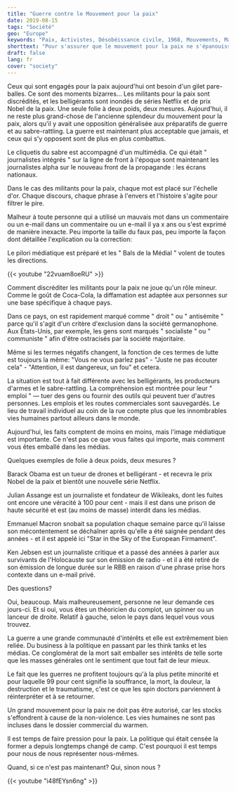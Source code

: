 ```yaml
---
title: "Guerre contre le Mouvement pour la paix"
date: 2019-08-15
tags: "Société"
geo: "Europe"
keywords: "Paix, Activistes, Désobéissance civile, 1968, Mouvements, Manifestation, Peuple, Pouvoir du Peuple"
shorttext: "Pour s'assurer que le mouvement pour la paix ne s'épanouisse pas à son ancienne force, les militants pour la paix sont calomniés et combattus par tous les moyens."
draft: false
lang: fr
cover: "society"
---
```


Ceux qui sont engagés pour la paix aujourd'hui ont besoin d'un gilet pare-balles. Ce sont des moments bizarres... Les militants pour la paix sont discrédités, et les belligérants sont inondés de séries Netflix et de prix Nobel de la paix. Une seule folie à deux poids, deux mesures. Aujourd'hui, il ne reste plus grand-chose de l'ancienne splendeur du mouvement pour la paix, alors qu'il y avait une opposition généralisée aux préparatifs de guerre et au sabre-rattling. La guerre est maintenant plus acceptable que jamais, et ceux qui s'y opposent sont de plus en plus combattus.

Le cliquetis du sabre est accompagné d'un multimédia. Ce qui était " journalistes intégrés " sur la ligne de front à l'époque sont maintenant les journalistes alpha sur le nouveau front de la propagande : les écrans nationaux.

Dans le cas des militants pour la paix, chaque mot est placé sur l'échelle d'or. Chaque discours, chaque phrase à l'envers et l'histoire s'agite pour filtrer le pire.

Malheur à toute personne qui a utilisé un mauvais mot dans un commentaire ou un e-mail dans un commentaire ou un e-mail il ya x ans ou s'est exprimé de manière inexacte. Peu importe la taille du faux pas, peu importe la façon dont détaillée l'explication ou la correction:

Le pilori médiatique est préparé et les " Bals de la Médial " volent de toutes les directions.

{{< youtube "22vuam8oeRU" >}}

Comment discréditer les militants pour la paix ne joue qu'un rôle mineur. Comme le goût de Coca-Cola, la diffamation est adaptée aux personnes sur une base spécifique à chaque pays.

Dans ce pays, on est rapidement marqué comme " droit " ou " antisémite " parce qu'il s'agit d'un critère d'exclusion dans la société germanophone. Aux États-Unis, par exemple, les gens sont marqués " socialiste " ou " communiste " afin d'être ostracisés par la société majoritaire.

Même si les termes négatifs changent, la fonction de ces termes de lutte est toujours la même: "Vous ne vous parlez pas" - "Juste ne pas écouter cela" - "Attention, il est dangereux, un fou" et cetera.

La situation est tout à fait différente avec les belligérants, les producteurs d'armes et le sabre-rattling. La compréhension est montrée pour leur " emploi " — tuer des gens ou fournir des outils qui peuvent tuer d'autres personnes. Les emplois et les routes commerciales sont sauvegardés. Le lieu de travail individuel au coin de la rue compte plus que les innombrables vies humaines partout ailleurs dans le monde.

Aujourd'hui, les faits comptent de moins en moins, mais l'image médiatique est importante. Ce n'est pas ce que vous faites qui importe, mais comment vous êtes emballé dans les médias.

Quelques exemples de folie à deux poids, deux mesures ?

Barack Obama est un tueur de drones et belligérant - et recevra le prix Nobel de la paix et bientôt une nouvelle série Netflix.

Julian Assange est un journaliste et fondateur de Wikileaks, dont les fuites ont encore une véracité à 100 pour cent - mais il est dans une prison de haute sécurité et est (au moins de masse) interdit dans les médias.

Emmanuel Macron snobait sa population chaque semaine parce qu'il laisse son mécontentement se déchaîner après qu'elle a été saignée pendant des années - et il est appelé ici "Star in the Sky of the European Firmament".

Ken Jebsen est un journaliste critique et a passé des années à parler aux survivants de l'Holocauste sur son émission de radio - et il a été retiré de son émission de longue durée sur le RBB en raison d'une phrase prise hors contexte dans un e-mail privé.

Des questions?

Oui, beaucoup. Mais malheureusement, personne ne leur demande ces jours-ci. Et si oui, vous êtes un théoricien du complot, un spinner ou un lanceur de droite. Relatif à gauche, selon le pays dans lequel vous vous trouvez.

La guerre a une grande communauté d'intérêts et elle est extrêmement bien reliée. Du business à la politique en passant par les think tanks et les médias. Ce conglomérat de la mort sait emballer ses intérêts de telle sorte que les masses générales ont le sentiment que tout fait de leur mieux.

Le fait que les guerres ne profitent toujours qu'à la plus petite minorité et pour laquelle 99 pour cent signifie la souffrance, la mort, la douleur, la destruction et le traumatisme, c'est ce que les spin doctors parviennent à réinterpréter et à se retourner.

Un grand mouvement pour la paix ne doit pas être autorisé, car les stocks s'effondrent à cause de la non-violence. Les vies humaines ne sont pas incluses dans le dossier commercial du warmen.

Il est temps de faire pression pour la paix. La politique qui était censée la former a depuis longtemps changé de camp. C'est pourquoi il est temps pour nous de nous représenter nous-mêmes.

Quand, si ce n'est pas maintenant? Qui, sinon nous ?

{{< youtube "i48fEYsn6ng" >}}
